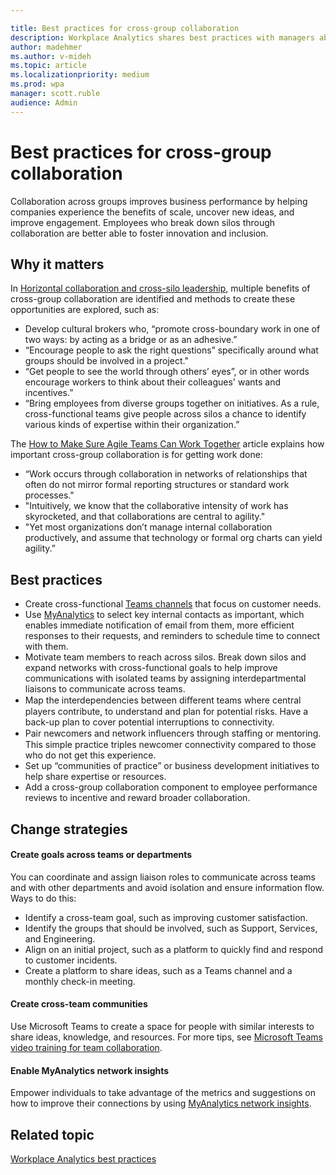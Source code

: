 ```yaml
---

title: Best practices for cross-group collaboration
description: Workplace Analytics shares best practices with managers about the importance of cross-group collaboration
author: madehmer
ms.author: v-mideh
ms.topic: article
ms.localizationpriority: medium 
ms.prod: wpa
manager: scott.ruble
audience: Admin
---
```


# Best practices for cross-group collaboration

Collaboration across groups improves business performance by helping companies experience the benefits of scale, uncover new ideas, and improve engagement. Employees who break down silos through collaboration are better able to foster innovation and inclusion.

## Why it matters

In [Horizontal collaboration and cross-silo leadership](https://insights.office.com/networks/cross-silo-leadership-horizontal-collaboration/), multiple benefits of cross-group collaboration are identified and methods to create these opportunities are explored, such as:

* Develop cultural brokers who, “promote cross-boundary work in one of two ways: by acting as a bridge or as an adhesive.”
* “Encourage people to ask the right questions” specifically around what groups should be involved in a project."
* “Get people to see the world through others’ eyes”, or in other words encourage workers to think about their colleagues' wants and incentives.”
* “Bring employees from diverse groups together on initiatives. As a rule, cross-functional teams give people across silos a chance to identify various kinds of expertise within their organization.”

The [How to Make Sure Agile Teams Can Work Together](https://insights.office.com/collaboration/how-to-make-sure-agile-teams-can-work-together/) article explains how important cross-group collaboration is for getting work done:

* “Work occurs through collaboration in networks of relationships that often do not mirror formal reporting structures or standard work processes."
* "Intuitively, we know that the collaborative intensity of work has skyrocketed, and that collaborations are central to agility."
* "Yet most organizations don’t manage internal collaboration productively, and assume that technology or formal org charts can yield agility.”

## Best practices

* Create cross-functional [Teams channels](/microsoftteams/teams-channels-overview) that focus on customer needs.
* Use [MyAnalytics](../myanalytics/use/network.md) to select key internal contacts as important, which enables immediate notification of email from them, more efficient responses to their requests, and reminders to schedule time to connect with them.
* Motivate team members to reach across silos. Break down silos and expand networks with cross-functional goals to help improve communications with isolated teams by assigning interdepartmental liaisons to communicate across teams.
* Map the interdependencies between diﬀerent teams where central players contribute, to understand and plan for potential risks. Have a back-up plan to cover potential interruptions to connectivity.  
* Pair newcomers and network inﬂuencers through staﬃng or mentoring. This simple practice triples newcomer connectivity compared to those who do not get this experience.  
* Set up “communities of practice” or business development initiatives to help share expertise or resources.  
* Add a cross-group collaboration component to employee performance reviews to incentive and reward broader collaboration.

## Change strategies

#### Create goals across teams or departments

You can coordinate and assign liaison roles to communicate across teams and with other departments and avoid isolation and ensure information flow. Ways to do this:

* Identify a cross-team goal, such as improving customer satisfaction.
* Identify the groups that should be involved, such as Support, Services, and Engineering.
* Align on an initial project, such as a platform to quickly find and respond to customer incidents.
* Create a platform to share ideas, such as a Teams channel and a monthly check-in meeting.

#### Create cross-team communities

Use Microsoft Teams to create a space for people with similar interests to share ideas, knowledge, and resources. For more tips, see [Microsoft Teams video training for team collaboration](https://support.microsoft.com/office/overview-of-teams-and-channels-c3d63c10-77d5-4204-a566-53ddcf723b46).

#### Enable MyAnalytics network insights

Empower individuals to take advantage of the metrics and suggestions on how to improve their connections by using [MyAnalytics network insights](../myanalytics/use/network.md).

## Related topic

[Workplace Analytics best practices](gm-best-practices.md)